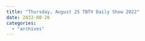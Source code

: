 ```yaml
---
title: "Thursday, August 25 TBTV Daily Show 2022"
date: 2022-08-26
categories: 
  - "archives"
---
```



